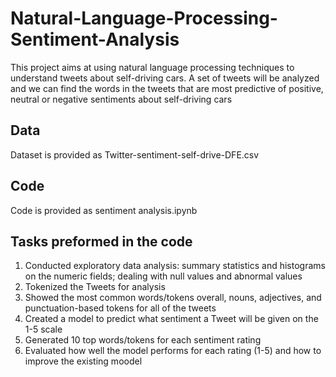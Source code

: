 # Natural-Language-Processing-Sentiment-Analysis
This project aims at using natural language processing techniques to understand tweets about self-driving cars. A set of tweets will be analyzed and we can find the words in the tweets that are most predictive of positive, neutral or negative sentiments about self-driving cars

## Data
Dataset is provided as Twitter-sentiment-self-drive-DFE.csv

## Code
Code is provided as sentiment analysis.ipynb

## Tasks preformed in the code 
1) Conducted exploratory data analysis: summary statistics and histograms on the numeric fields; dealing with null values and abnormal values
2) Tokenized the Tweets for analysis
3) Showed the most common words/tokens overall, nouns, adjectives, and punctuation-based tokens for all of the tweets
4) Created a model to predict what sentiment a Tweet will be given on the 1-5 scale
5) Generated 10 top words/tokens for each sentiment rating
5) Evaluated how well the model performs for each rating (1-5) and how to improve the existing moodel

